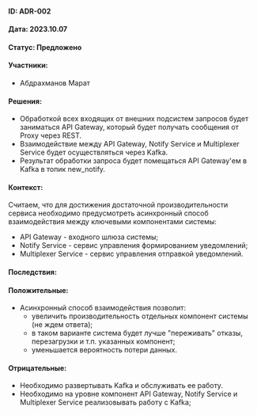 #### ID: ADR-002

#### Дата: 2023.10.07

#### Статус: Предложено

#### Участники:
* Абдрахманов Марат

#### Решения:
* Обработкой всех входящих от внешних подсистем запросов будет заниматься API Gateway, который будет получать сообщения от Proxy через REST.
* Взаимодействие между API Gateway, Notify Service и Multiplexer Service будет осуществляться через Kafka.
* Результат обработки запроса будет помещаться API Gateway'ем в Kafka в топик new_notify.

#### Контекст:
Считаем, что для достижения достаточной производительности сервиса необходимо предусмотреть асинхронный способ взаимодействия между ключевыми компонентами системы:
- API Gateway - входного шлюза системы;
- Notify Service - сервис управления формированием уведомлений;
- Multiplexer Service - сервис управления отправкой уведомлений.

#### Последствия:

#### Положительные:
* Асинхронный способ взаимодействия позволит:
    * увеличить производительность отдельных компонент системы (не ждем ответа);
    * в таком варианте система будет лучше "переживать" отказы, перезагрузки и т.п. указанных компонент;
    * уменьшается вероятность потери данных.

#### Отрицательные:
* Необходимо развертывать Kafka и обслуживать ее работу.
* Необходимо на уровне компонент API Gateway, Notify Service и Multiplexer Service реализовывать работу с Kafka;
